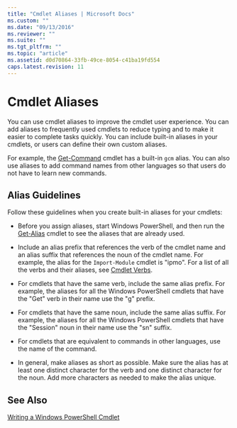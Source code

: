 ```yaml
---
title: "Cmdlet Aliases | Microsoft Docs"
ms.custom: ""
ms.date: "09/13/2016"
ms.reviewer: ""
ms.suite: ""
ms.tgt_pltfrm: ""
ms.topic: "article"
ms.assetid: d0d70864-33fb-49ce-8054-c41ba19fd554
caps.latest.revision: 11
---
```

# Cmdlet Aliases

You can use cmdlet aliases to improve the cmdlet user experience. You can add aliases to frequently used cmdlets to reduce typing and to make it easier to complete tasks quickly. You can include built-in aliases in your cmdlets, or users can define their own custom aliases.

For example, the [Get-Command](/powershell/module/Microsoft.PowerShell.Core/Get-Command) cmdlet has a built-in `gcm` alias. You can also use aliases to add command names from other languages so that users do not have to learn new commands.

## Alias Guidelines

Follow these guidelines when you create built-in aliases for your cmdlets:

- Before you assign aliases, start Windows PowerShell, and then run the [Get-Alias](/powershell/module/Microsoft.PowerShell.Utility/Get-Alias) cmdlet to see the aliases that are already used.

- Include an alias prefix that references the verb of the cmdlet name and an alias suffix that references the noun of the cmdlet name. For example, the alias for the `Import-Module` cmdlet is "ipmo". For a list of all the verbs and their aliases, see [Cmdlet Verbs](./approved-verbs-for-windows-powershell-commands.md).

- For cmdlets that have the same verb, include the same alias prefix. For example, the aliases for all the Windows PowerShell cmdlets that have the "Get" verb in their name use the "g" prefix.

- For cmdlets that have the same noun, include the same alias suffix. For example, the aliases for all the Windows PowerShell cmdlets that have the "Session" noun in their name use the "sn" suffix.

- For cmdlets that are equivalent to commands in other languages, use the name of the command.

- In general, make aliases as short as possible. Make sure the alias has at least one distinct character for the verb and one distinct character for the noun. Add more characters as needed to make the alias unique.

## See Also

[Writing a Windows PowerShell Cmdlet](./writing-a-windows-powershell-cmdlet.md)
